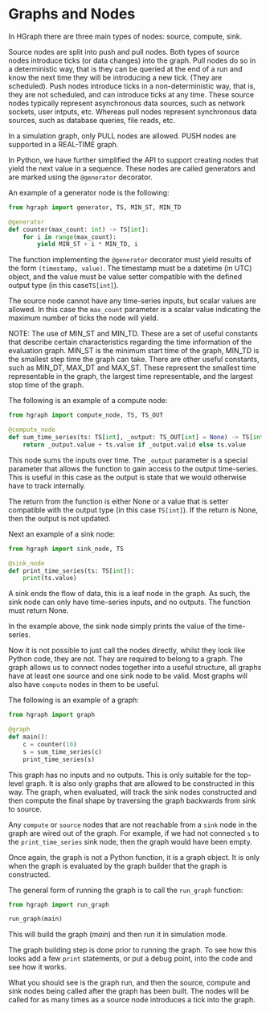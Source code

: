 Graphs and Nodes
================

In HGraph there are three main types of nodes: source, compute, sink.

Source nodes are split into push and pull nodes. Both types of source nodes introduce
ticks (or data changes) into the graph. Pull nodes do so in a deterministic way, that
is they can be queried at the end of a run and know the next time they will be 
introducing a new tick. (They are scheduled). Push nodes introduce ticks in a non-deterministic
way, that is, they are not scheduled, and can introduce ticks at any time. These
source nodes typically represent asynchronous data sources, such as network sockets,
user intputs, etc. Whereas pull nodes represent synchronous data sources, such as
database queries, file reads, etc.

In a simulation graph, only PULL nodes are allowed. PUSH nodes are supported in a REAL-TIME
graph.

In Python, we have further simplified the API to support creating nodes that yield the
next value in a sequence. These nodes are called generators and are marked using the
`@generator` decorator.

An example of a generator node is the following:

```python
from hgraph import generator, TS, MIN_ST, MIN_TD

@generator
def counter(max_count: int) -> TS[int]:
    for i in range(max_count):
        yield MIN_ST + i * MIN_TD, i
```

The function implementing the `@generator` decorator must yield results of the form
`(timestamp, value)`. The timestamp must be a datetime (in UTC) object, and the value
must be value setter compatible with the defined output type (in this case``TS[int]``).

The source node cannot have any time-series inputs, but scalar values are allowed.
In this case the `max_count` parameter is a scalar value indicating the maximum number
of ticks the node will yield.

NOTE: The use of MIN_ST and MIN_TD. These are a set of useful constants that describe
certain characteristics regarding the time information of the evaluation graph.
MIN_ST is the minimum start time of the graph, MIN_TD is the smallest step time
the graph can take. There are other useful constants, such as MIN_DT, MAX_DT and MAX_ST.
These represent the smallest time representable in the graph, the largest time
representable, and the largest stop time of the graph.

The following is an example of a compute node:

```python
from hgraph import compute_node, TS, TS_OUT

@compute_node
def sum_time_series(ts: TS[int], _output: TS_OUT[int] = None) -> TS[int]:
    return _output.value + ts.value if _output.valid else ts.value
```

This node sums the inputs over time. The `_output` parameter is a special parameter that
allows the function to gain access to the output time-series. This is useful in this case
as the output is state that we would otherwise have to track internally.

The return from the function is either None or a value that is setter compatible with the
output type (in this case `TS[int]`). If the return is None, then the output is not updated.

Next an example of a sink node:

```python
from hgraph import sink_node, TS

@sink_node
def print_time_series(ts: TS[int]):
    print(ts.value)
```

A sink ends the flow of data, this is a leaf node in the graph. As such, the sink node
can only have time-series inputs, and no outputs. The function must return None.

In the example above, the sink node simply prints the value of the time-series.

Now it is not possible to just call the nodes directly, whilst they look like Python code,
they are not. They are required to belong to a graph. The graph allows us to connect
nodes together into a useful structure, all graphs have at least one source and one sink
node to be valid. Most graphs will also have `compute` nodes in them to be useful.

The following is an example of a graph:

```python
from hgraph import graph

@graph
def main():
    c = counter(10)
    s = sum_time_series(c)
    print_time_series(s)
```

This graph has no inputs and no outputs. This is only suitable for the top-level graph.
It is also only graphs that are allowed to be constructed in this way. The graph, when
evaluated, will track the sink nodes constructed and then compute the final shape by
traversing the graph backwards from sink to source. 

Any `compute` or `source` nodes that are not reachable from a `sink` node in the graph are
wired out of the graph. For example, if we had not connected ``s`` to the ``print_time_series``
sink node, then the graph would have been empty.

Once again, the graph is not a Python function, it is a graph object. It is only when
the graph is evaluated by the graph builder that the graph is constructed.

The general form of running the graph is to call the ``run_graph`` function:

```python
from hgraph import run_graph

run_graph(main)
```

This will build the graph (*main*) and then run it in simulation mode.

The graph building step is done prior to running the graph. To see how this looks
add a few ``print`` statements, or put a debug point, into the code and see how it works.

What you should see is the graph run, and then the source, compute and sink nodes being called
after the graph has been built. The nodes will be called for as many times as a source
node introduces a tick into the graph.
